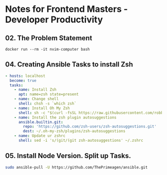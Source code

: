 # Notes for Frontend Masters - Developer Productivity

## 02. The Problem Statement

```
docker run --rm -it nvim-computer bash
```

## 04. Creating Ansible Tasks to install Zsh

```yaml
- hosts: localhost
  become: true
  tasks:
    - name: Install Zsh
      apt: name=zsh state=present
    - name: Change shell
      shell: chsh -s `which zsh` 
    - name: Install Oh My Zsh
      shell: sh -c "$(curl -fsSL https://raw.githubusercontent.com/robbyrussell/oh-my-zsh/master/tools/install.sh)"
    - name: Install the zsh plugin autosuggestions
      ansible.builtin.git:
        repo: 'https://github.com/zsh-users/zsh-autosuggestions.git'
        dest: ~/.oh-my-zsh/plugins/zsh-autosuggestions
    - name: Update ur zshrc
      shell: sed -i 's/(git/(git zsh-autosuggestions' ~/.zshrc
```

## 05. Install Node Version. Split up Tasks.

```bash
sudo ansible-pull -U https://github.com/ThePrimeagen/ansible.git
```